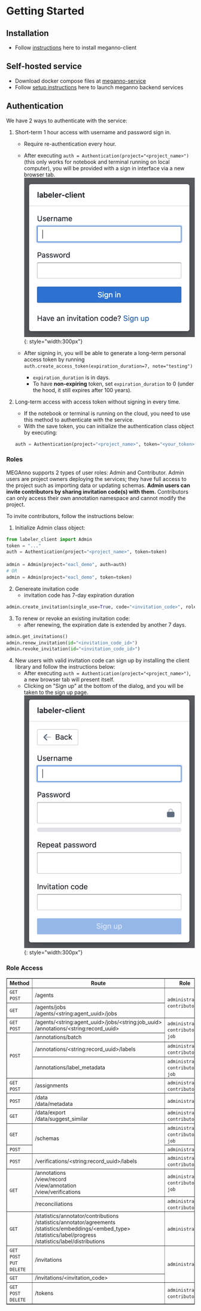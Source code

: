# Getting Started
## Installation
- Follow [instructions](https://github.com/megagonlabs/meganno-client?tab=readme-ov-file#installation) here to install meganno-client

## Self-hosted service
- Download docker compose files at [meganno-service](https://github.com/megagonlabs/meganno-service)
- Follow [setup instructions](https://github.com/megagonlabs/meganno-service?tab=readme-ov-file#set-up-services) here to launch meganno backend services

## Authentication
We have 2 ways to authenticate with the service:

1. Short-term 1 hour access with username and password sign in.
    - Require re-authentication every hour.
    - After executing `auth = Authentication(project="<project_name>")` (this only works for notebook and terminal running on local computer), you will be provided with a sign in interface via a new browser tab.
        ![Sign-in](assets/images/signin.png){: style="width:300px"}
   
    - After signing in, you will be able to generate a long-term personal access token by running `auth.create_access_token(expiration_duration=7, note="testing")`
        - `expiration_duration` is in days.
        - To have <strong>non-expiring</strong> token, set `expiration_duration` to 0 (under the hood, it still expires after 100 years).

2. Long-term access with access token without signing in every time.
    - If the notebook or terminal is running on the cloud, you need to use this method to authenticate with the service.
    - With the save token, you can initialize the authentication class object by executing: 
    ```python
    auth = Authentication(project="<project_name>", token="<your_token>")
    ```

### Roles
MEGAnno supports 2 types of user roles: Admin and Contributor. Admin users are project owners deploying the services; they have full access to the project such as importing data or updating schemas. **Admin users can invite contributors by sharing invitation code(s) with them.** Contributors can only access their own annotation namespace and cannot modify the project.

To invite contributors, follow the instructions below:

1. Initialize Admin class object:
```python
from labeler_client import Admin
token = "..."
auth = Authentication(project="<project_name>", token=token)

admin = Admin(project="eacl_demo", auth=auth)
# OR
admin = Admin(project="eacl_demo", token=token)
```
2. Genereate invitation code
    - invitation code has 7-day expiration duration
```python
admin.create_invitation(single_use=True, code="<invitation_code>", role_code="contributor")
```
3. To renew or revoke an existing invitation code:
    - after renewing, the expiration date is extended by another 7 days.
```python
admin.get_invitations()
admin.renew_invitation(id="<invitation_code_id>")
admin.revoke_invitation(id="<invitation_code_id>")
```
4. New users with valid invitation code can sign up by installing the client library and follow the instructions below:
    - After executing `auth = Authentication(project="<project_name>")`, a new browser tab will present itself.
    - Clicking on "Sign up" at the bottom of the dialog, and you will be taken to the sign up page.
    ![Sign-up](assets/images/signup.png){: style="width:300px"}

### Role Access
<table border=1>
    <thead>
        <tr>
            <th>Method</th>
            <th>Route</th>
            <th>Role</th>
        </tr>
    </thead>
    <tbody>
        <tr>
            <td><code>GET</code> <code>POST</code></td>
            <td>/agents</td>
            <td rowspan=2><code>administrator</code> <code>contributor</code></td>
        </tr>
        <tr>
            <td><code>GET</code></td>
            <td>
                /agents/jobs
                <br/>
                /agents/&#60;string:agent_uuid&#62;/jobs
            </td>
        </tr>
        <tr>
            <td><code>GET</code> <code>POST</code></td>
            <td>
                /agents/&#60;string:agent_uuid&#62;/jobs/&#60;string:job_uuid&#62;
                <br/>
                /annotations/&#60;string:record_uuid&#62;
            </td>
            <td rowspan=2><code>administrator</code> <code>contributor</code> <code>job</code></td>
        </tr>
        <tr>
            <td rowspan=3><code>POST</code></td>
            <td>/annotations/batch</td>
        </tr>
        <tr>
            <td>/annotations/&#60;string:record_uuid&#62;/labels</td>
            <td><code>administrator</code> <code>contributor</code></td>
        </tr>
        <tr>
            <td>/annotations/label_metadata</td>
            <td><code>administrator</code> <code>contributor</code> <code>job</code></td>
        </tr>
        <tr>
            <td><code>GET</code> <code>POST</code></td>
            <td>/assignments</td>
            <td><code>administrator</code> <code>contributor</code></td>
        </tr>
        <tr>
            <td><code>POST</code></td>
            <td>
                /data
                <br/>
                /data/metadata
            </td>
            <td><code>administrator</code></td>
        </tr>
        <tr>
            <td><code>GET</code></td>
            <td>
                /data/export
                <br/>
                /data/suggest_similar
            </td>
            <td><code>administrator</code> <code>contributor</code></td>
        </tr>
        <tr>
            <td><code>GET</code></td>
            <td rowspan=2>/schemas</td>
            <td><code>administrator</code> <code>contributor</code> <code>job</code></td>
        </tr>
        <tr>
            <td><code>POST</code></td>
            <td><code>administrator</code></td>
        </tr>
        <tr>
            <td><code>POST</code></td>
            <td>/verifications/&#60;string:record_uuid&#62;/labels</td>
            <td><code>administrator</code> <code>contributor</code></td>
        </tr>
        <tr>
            <td rowspan=2><code>GET</code></td>
            <td>
                /annotations
                <br/>
                /view/record
                <br/>
                /view/annotation
                <br/>
                /view/verifications
            </td>
            <td><code>administrator</code> <code>contributor</code> <code>job</code></td>
        </tr>
        <tr>
            <td>/reconciliations</td>
            <td><code>administrator</code> <code>contributor</code></td>
        </tr>
        <tr>
            <td><code>GET</code></td>
            <td>
                /statistics/annotator/contributions
                <br/>
                /statistics/annotator/agreements
                <br/>
                /statistics/embeddings/&#60;embed_type&#62;
                <br/>
                /statistics/label/progress
                <br/>
                /statistics/label/distributions
            </td>
            <td><code>administrator</code></td>
        </tr>
        <tr>
            <td><code>GET</code> <code>POST</code> <code>PUT</code> <code>DELETE</code></td>
            <td>
                /invitations
            </td>
            <td rowspan=2><code>administrator</code></td>
        </tr>
        <tr>
            <td><code>GET</code></td>
            <td>
                /invitations/&#60;invitation_code&#62;
            </td>
        </tr>
        <tr>
            <td><code>GET</code> <code>POST</code> <code>DELETE</code></td>
            <td>
                /tokens
            </td>
            <td><code>administrator</code> <code>contributor</code></td>
        </tr>
    </tbody>
</table>